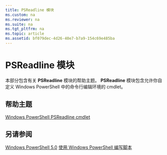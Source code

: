 ```yaml
---
title: PSReadline 模块
ms.custom: na
ms.reviewer: na
ms.suite: na
ms.tgt_pltfrm: na
ms.topic: article
ms.assetid: bf079dec-4d26-40e7-b7a9-154c69e485ba
---
```

# PSReadline 模块
本部分包含有关 **PSReadline** 模块的帮助主题。 **PSReadline** 模块包含允许你自定义 Windows PowerShell 中的命令行编辑环境的 cmdlet。

## 帮助主题
[Windows PowerShell PSReadline cmdlet](https://technet.microsoft.com/en-us/library/ed48e832-95f9-4577-bf56-a7e5aa9630ba)

## 另请参阅
[Windows PowerShell 5.0](Windows-PowerShell-5.0.md)
[使用 Windows PowerShell 编写脚本](../../getting-started/fundamental/Scripting-with-Windows-PowerShell.md)



<!--HONumber=May16_HO2-->



